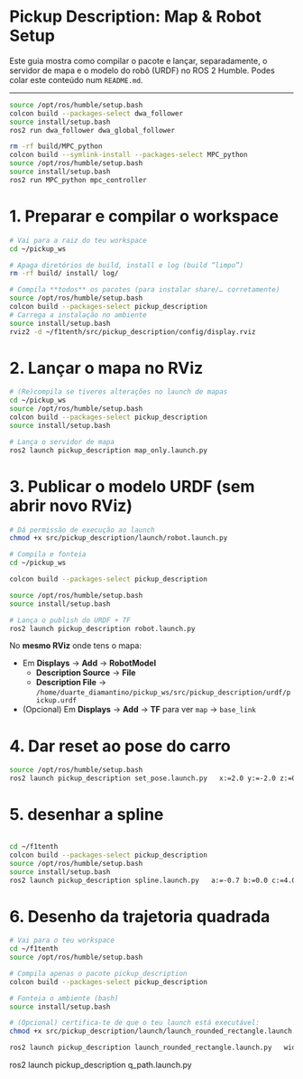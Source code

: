 # Pickup Description: Map & Robot Setup

Este guia mostra como compilar o pacote e lançar, separadamente, o servidor de mapa e o modelo do robô (URDF) no ROS 2 Humble. Podes colar este conteúdo num `README.md`.

---



```bash
source /opt/ros/humble/setup.bash
colcon build --packages-select dwa_follower
source install/setup.bash
ros2 run dwa_follower dwa_global_follower
```





```bash
rm -rf build/MPC_python
colcon build --symlink-install --packages-select MPC_python
source /opt/ros/humble/setup.bash
source install/setup.bash
ros2 run MPC_python mpc_controller
```

# 1. Preparar e compilar o workspace

```bash
# Vai para a raiz do teu workspace
cd ~/pickup_ws

# Apaga diretórios de build, install e log (build “limpo”)
rm -rf build/ install/ log/

# Compila **todos** os pacotes (para instalar share/… corretamente)
source /opt/ros/humble/setup.bash
colcon build --packages-select pickup_description
# Carrega a instalação no ambiente
source install/setup.bash
rviz2 -d ~/f1tenth/src/pickup_description/config/display.rviz
```


# 2. Lançar o mapa no RViz

```bash
# (Re)compila se tiveres alterações no launch de mapas
cd ~/pickup_ws
source /opt/ros/humble/setup.bash
colcon build --packages-select pickup_description
source install/setup.bash

# Lança o servidor de mapa
ros2 launch pickup_description map_only.launch.py
```

# 3. Publicar o modelo URDF (sem abrir novo RViz)

```bash
# Dá permissão de execução ao launch
chmod +x src/pickup_description/launch/robot.launch.py

# Compila e fonteia
cd ~/pickup_ws

colcon build --packages-select pickup_description

source /opt/ros/humble/setup.bash
source install/setup.bash

# Lança o publish do URDF + TF
ros2 launch pickup_description robot.launch.py
```

No **mesmo RViz** onde tens o mapa:
- Em **Displays** → **Add** → **RobotModel**  
  - **Description Source** → **File**  
  - **Description File** → `/home/duarte_diamantino/pickup_ws/src/pickup_description/urdf/pickup.urdf`  
- (Opcional) Em **Displays** → **Add** → **TF** para ver `map` → `base_link`

# 4. Dar reset ao pose do carro
```bash
source /opt/ros/humble/setup.bash
ros2 launch pickup_description set_pose.launch.py   x:=2.0 y:=-2.0 z:=0.05 roll:=-0.2 pitch:=0.0 yaw:=0.0
```

# 5. desenhar a spline
```bash

cd ~/f1tenth
colcon build --packages-select pickup_description
source /opt/ros/humble/setup.bash
source install/setup.bash
ros2 launch pickup_description spline.launch.py   a:=-0.7 b:=0.0 c:=4.0 x_min:=-2.0 x_max:=1.0
```


# 6. Desenho da trajetoria quadrada
```bash
# Vai para o teu workspace
cd ~/f1tenth
source /opt/ros/humble/setup.bash

# Compila apenas o pacote pickup_description
colcon build --packages-select pickup_description

# Fonteia o ambiente (bash)
source install/setup.bash

# (Opcional) certifica-te de que o teu launch está executável:
chmod +x src/pickup_description/launch/launch_rounded_rectangle.launch.py

ros2 launch pickup_description launch_rounded_rectangle.launch.py   width:=7.5 height:=4.0 radius:=1.0 center_x:=3.5 center_y:=2.0 frame_id:=map

```

ros2 launch pickup_description q_path.launch.py 

